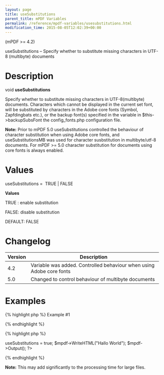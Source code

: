 ```yaml
---
layout: page
title: useSubstitutions
parent_title: mPDF Variables
permalink: /reference/mpdf-variables/usesubstitutions.html
modification_time: 2015-08-05T12:02:39+00:00
---
```


<p>(mPDF &gt;= 4.2)</p>
<p>useSubstitutions – Specify whether to substitute missing characters in UTF-8 (multibyte) documents</p>

# Description

<p class="manual_block">void <b>useSubstitutions</b></p>
<p>Specify whether to substitute missing characters in UTF-8(multibyte) documents. Characters which cannot be displayed in the current set font, will be substituted by characters in the Adobe core fonts (Symbol, Zapfdingbats etc.), or the backup font(s) specified in the variable in <span class="parameter">$this-&gt;backupSubsFont</span> the <span class="filename">config_fonts.php</span> configuration file.</p>

<div class="alert alert-info" role="alert"><strong>Note:</strong> Prior to mPDF 5.0 useSubstitutions controlled the behaviour of character substitution when using Adobe core fonts, and useSubstitutionsMB was used for character susbstitution in multibyte/utf-8 documents. For mPDF &gt;= 5.0 character substitution for documents using core fonts is always enabled.</div>

# Values

<p class="manual_param_dt"><span class="parameter">useSubstitutions</span> =&nbsp; <span class="smallblock">TRUE </span>| <span class="smallblock">FALSE</span></p>
<p class="manual_param_dd"><b>Values</b>

<span class="smallblock">TRUE </span>: enable substitution

<span class="smallblock">FALSE</span>: disable substitution

<span class="smallblock">DEFAULT</span>: <span class="smallblock">FALSE</span></p>

# Changelog

<table class="table"> <thead>
<tr> <th>Version</th><th>Description</th> </tr>
</thead> <tbody>
<tr>
<td>4.2</td>
<td>Variable was added. Controlled behaviour when using Adobe core fonts

</td>
</tr>
<tr>
<td>5.0</td>
<td>Changed to control behaviour of multibyte documents</td>
</tr>
</tbody> </table>

# Examples

{% highlight php %}
Example #1

{% endhighlight %}

{% highlight php %}
<?php

include("../mpdf.php");

$mpdf=new mPDF('UTF-8');

$mpdf->useSubstitutions = true;

$mpdf->WriteHTML("Hallo World");

$mpdf->Output();

?>
{% endhighlight %}

<div class="alert alert-info" role="alert"><strong>Note:</strong> This may add significantly to the processing time for large files.</div>

